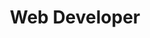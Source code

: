 ---
name: 'Axle Informatics / National Institutes of Health'
start: '2018/9/4'
end: 'Current'
title: 'Web Developer'
duties:
- Contribute to internal frameworks and tools that are shared across multiple NIH applications using AngularJS, Typescript, Node.js, PHP, and SharePoint.
- Translate stakeholder and design team’s UX wireframes and requirements into responsive, interactive feature sets using HTML/CSS, JavaScript and PHP/WordPress as backend CMS.
- Facilitate research efforts by enhancing and maintaining web applications for the National Center for Advancing Translational Sciences (NIH NCATS)
---